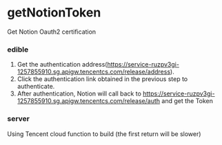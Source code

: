 # getNotionToken

Get Notion Oauth2 certification


### edible

1. Get the authentication address(https://service-ruzpv3gi-1257855910.sg.apigw.tencentcs.com/release/address).
2. Click the authentication link obtained in the previous step to authenticate.
3. After authentication, Notion will call back to https://service-ruzpv3gi-1257855910.sg.apigw.tencentcs.com/release/auth and get the Token


### server

Using Tencent cloud function to build (the first return will be slower)
    
